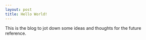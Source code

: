 ```yaml
---
layout: post
title: Hello World!
---
```


This is the blog to jot down some ideas and thoughts for the future reference.
